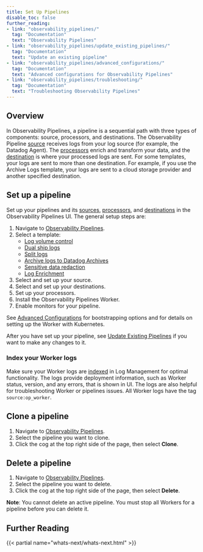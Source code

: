 ```yaml
---
title: Set Up Pipelines
disable_toc: false
further_reading:
- link: "observability_pipelines/"
  tag: "Documentation"
  text: "Observability Pipelines"
- link: "observability_pipelines/update_existing_pipelines/"
  tag: "Documentation"
  text: "Update an existing pipeline"
- link: "observability_pipelines/advanced_configurations/"
  tag: "Documentation"
  text: "Advanced configurations for Observability Pipelines"
- link: "observability_pipelines/troubleshooting/"
  tag: "Documentation"
  text: "Troubleshooting Observability Pipelines"
---
```


## Overview

In Observability Pipelines, a pipeline is a sequential path with three types of components: source, processors, and destinations. The Observability Pipeline [source][1] receives logs from your log source (for example, the Datadog Agent). The [processors][2] enrich and transform your data, and the [destination][3] is where your processed logs are sent. For some templates, your logs are sent to more than one destination. For example, if you use the Archive Logs template, your logs are sent to a cloud storage provider and another specified destination.

## Set up a pipeline

Set up your pipelines and its [sources][1], [processors][2], and [destinations][3] in the Observability Pipelines UI. The general setup steps are:

1. Navigate to [Observability Pipelines][4].
1. Select a template:
    - [Log volume control][4]
    - [Dual ship logs][5]
    - [Split logs][6]
    - [Archive logs to Datadog Archives][7]
    - [Sensitive data redaction][8]
    - [Log Enrichment][9]
1. Select and set up your source.
1. Select and set up your destinations.
1. Set up your processors.
1. Install the Observability Pipelines Worker.
1. Enable monitors for your pipeline.

See [Advanced Configurations][10] for bootstrapping options and for details on setting up the Worker with Kubernetes.

After you have set up your pipeline, see [Update Existing Pipelines][11] if you want to make any changes to it.

### Index your Worker logs

Make sure your Worker logs are [indexed][12] in Log Management for optimal functionality. The logs provide deployment information, such as Worker status, version, and any errors, that is shown in UI. The logs are also helpful for troubleshooting Worker or pipelines issues. All Worker logs have the tag `source:op_worker`.

## Clone a pipeline

1. Navigate to [Observability Pipelines][4].
1. Select the pipeline you want to clone.
1. Click the cog at the top right side of the page, then select **Clone**.

## Delete a pipeline

1. Navigate to [Observability Pipelines][4].
1. Select the pipeline you want to delete.
1. Click the cog at the top right side of the page, then select **Delete**.

**Note**: You cannot delete an active pipeline. You must stop all Workers for a pipeline before you can delete it.

## Further Reading

{{< partial name="whats-next/whats-next.html" >}}

[1]: /observability_pipelines/sources/
[2]: /observability_pipelines/processors/
[3]: /observability_pipelines/destinations/
[4]: /observability_pipelines/log_volume_control/
[5]: /observability_pipelines/dual_ship_logs/
[6]: /observability_pipelines/split_logs/
[7]: /observability_pipelines/archive_logs/
[8]: /observability_pipelines/sensitive_data_redaction/
[9]: /observability_pipelines/log_enrichment/
[10]: /observability_pipelines/advanced_configurations/
[11]: /observability_pipelines/update_existing_pipelines/
[12]: /logs/log_configuration/indexes/